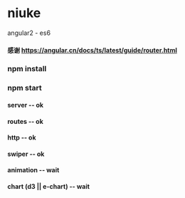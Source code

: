 # niuke
angular2 - es6  
#### 感谢 https://angular.cn/docs/ts/latest/guide/router.html
### npm install
### npm start
#### server  -- ok
#### routes  -- ok
#### http    -- ok
#### swiper  -- ok
#### animation -- wait
#### chart (d3 || e-chart)   -- wait
